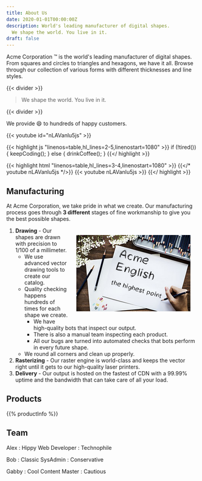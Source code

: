 ```yaml
---
title: About Us
date: 2020-01-01T00:00:00Z
description: World's leading manufacturer of digital shapes.  
  We shape the world. You live in it.
draft: false
---
```



Acme Corporation &trade; is the world's leading manufacturer of digital shapes. From squares and circles to triangles and hexagons, we have it all. Browse through our collection of various forms with different thicknesses and line styles.

{{< divider >}}

> We shape the world. You live in it.

{{< divider >}}


We provide :smile: to hundreds of happy customers.

{{< youtube id="nLAVanlu5js" >}}


{{< highlight js
    "linenos=table,hl_lines=2-5,linenostart=1080" >}}
if (!tired()) {
    keepCoding();
}
else {
    drinkCoffee();
}
{{</ highlight >}}

{{< highlight html "linenos=table,hl_lines=3-4,linenostart=1080" >}}
{{</* youtube nLAVanlu5js */>}}
    {{< youtube nLAVanlu5js >}}
{{</ highlight >}}

## Manufacturing

At Acme Corporation, we take pride in what we create. Our manufacturing process goes through __3 different__ stages of fine workmanship to give you the best possible shapes.

<img style="float:right; margin: 20px;" src="draw.jpg">


1) __Drawing__ - Our shapes are drawn with precision to 1/100 of a millimeter.
   * We use advanced vector drawing tools to create our catalog.
   * Quality checking happens hundreds of times for each shape we create.
     * We have high-quality bots that inspect our output.
     * There is also a manual team inspecting each product.
     * All our bugs are turned into automated checks that bots perform in every future shape.
   * We round all corners and clean up properly.
2) __Rasterizing__ - Our raster engine is world-class and keeps the vector right until it gets to our high-quality laser printers.
3) __Delivery__ - Our output is hosted on the fastest of CDN with a 99.99% uptime and the bandwidth that can take care of all your load.

## Products

{{% productInfo %}}

## Team


Alex
: Hippy Web Developer
: Technophile

Bob
: Classic SysAdmin
: Conservative

Gabby
: Cool Content Master
: Cautious

